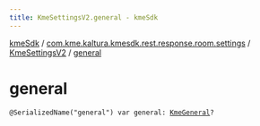 ```yaml
---
title: KmeSettingsV2.general - kmeSdk
---
```


[kmeSdk](../../index.html) / [com.kme.kaltura.kmesdk.rest.response.room.settings](../index.html) / [KmeSettingsV2](index.html) / [general](./general.html)

# general

`@SerializedName("general") var general: `[`KmeGeneral`](../-kme-general/index.html)`?`
